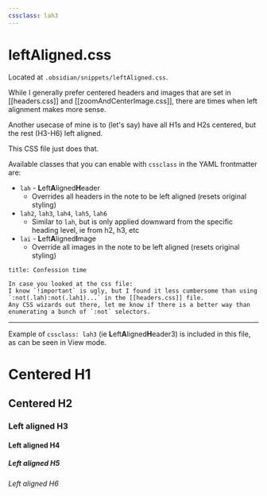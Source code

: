 ```yaml
---
cssclass: lah3
---
```

# leftAligned.css
Located at `.obsidian/snippets/leftAligned.css`.

While I generally prefer centered headers and images that are set in [[headers.css]] and [[zoomAndCenterImage.css]], there are times when left alignment makes more sense. 

Another usecase of mine is to (let's say) have all H1s and H2s centered, but the rest (H3-H6) left aligned.

This CSS file just does that.

Available classes that you can enable with `cssclass` in the YAML frontmatter are:
- `lah` - **L**eft**A**ligned**H**eader
	- Overrides all headers in the note to be left aligned (resets original styling)
- `lah2`, `lah3`, `lah4`, `lah5`, `lah6`
	- Similar to `lah`, but is only applied downward from the specific heading level, ie from h2, h3, etc
- `lai` - **L**eft**A**ligned**I**mage
	- Override all images in the note to be left aligned (resets original styling)

```ad-bug
title: Confession time

In case you looked at the css file:
I know `!important` is ugly, but I found it less cumbersome than using `:not(.lah):not(.lah1)...` in the [[headers.css]] file.
Any CSS wizards out there, let me know if there is a better way than enumerating a bunch of `:not` selectors.

```

---

Example of `cssclass: lah3` (ie **L**eft**A**ligned**H**eader3) is included in this file, as can be seen in View mode.

# Centered H1
## Centered H2
### Left aligned H3
#### Left aligned H4
##### Left aligned H5
###### Left aligned H6